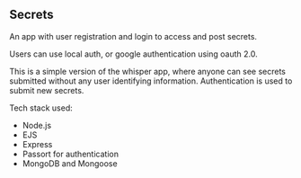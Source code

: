 ## Secrets
An app with user registration and login to access and post secrets.

Users can use local auth, or google authentication using oauth 2.0.

This is a simple version of the whisper app, where anyone can see secrets submitted without any user identifying information. Authentication is used to submit new secrets.

Tech stack used:
 - Node.js
 - EJS
 - Express
 - Passort for authentication
 - MongoDB and Mongoose

 
